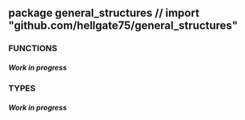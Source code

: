 ## package general_structures // import "github.com/hellgate75/general_structures"


### FUNCTIONS

##### Work in progress

### TYPES

##### Work in progress
